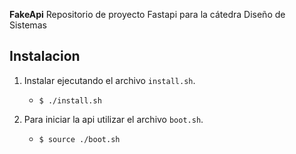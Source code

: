 **FakeApi**
Repositorio de proyecto Fastapi para la cátedra Diseño de Sistemas

**Instalacion**
---

1. Instalar ejecutando el archivo `install.sh`.
    + `$ ./install.sh`

2. Para iniciar la api utilizar el archivo `boot.sh`.
    + `$ source ./boot.sh`